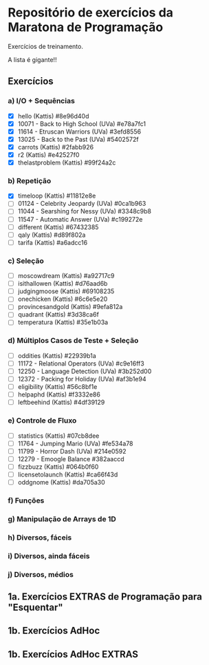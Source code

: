 # Repositório de exercícios da Maratona de Programação

Exercícios de treinamento.

A lista é gigante!!

## Exercícios

### a) I/O + Sequências

* [X] hello (Kattis)  #8e96d40d
* [X] 10071 - Back to High School (UVa)  #e78a7fc1
* [X] 11614 - Etruscan Warriors (UVa)  #3efd8556
* [X] 13025 - Back to the Past (UVa)  #5402572f
* [X] carrots (Kattis)  #2fabb926
* [X] r2 (Kattis)  #e42527f0
* [X] thelastproblem (Kattis)  #99f24a2c

### b) Repetição

* [X] timeloop (Kattis)  #11812e8e
* [ ] 01124 - Celebrity Jeopardy (UVa)  #0ca1b963
* [ ] 11044 - Searshing for Nessy (UVa)  #3348c9b8
* [ ] 11547 - Automatic Answer (UVa)  #c199272e
* [ ] different (Kattis)  #67432385
* [ ] qaly (Kattis)  #d89f802a
* [ ] tarifa (Kattis)  #a6adcc16

### c) Seleção

* [ ] moscowdream (Kattis)  #a92717c9
* [ ] isithallowen (Kattis)  #d76aad6b
* [ ] judgingmoose (Kattis)  #69108235
* [ ] onechicken (Kattis)  #6c6e5e20
* [ ] provincesandgold (Kattis)  #9efa812a
* [ ] quadrant (Kattis)  #3d38ca6f
* [ ] temperatura (Kattis)  #35e1b03a

### d) Múltiplos Casos de Teste + Seleção

* [ ] oddities (Kattis)  #22939b1a
* [ ] 11172 - Relational Operators (UVa)  #c9e16ff3
* [ ] 12250 - Language Detection (UVa)  #3b252d00
* [ ] 12372 - Packing for Holiday (UVa)  #af3b1e94
* [ ] eligibility (Kattis)  #56c8bf1e
* [ ] helpaphd (Kattis)  #f3332e86
* [ ] leftbeehind (Kattis)  #4df39129

### e) Controle de Fluxo

* [ ] statistics (Kattis)  #07cb8dee
* [ ] 11764 - Jumping Mario (UVa)  #fe534a78
* [ ] 11799 - Horror Dash (UVa)  #214e0592
* [ ] 12279 - Emoogle Balance  #382aaccd
* [ ] fizzbuzz (Kattis)  #064b0f60
* [ ] licensetolaunch (Kattis)  #ca66f43d
* [ ] oddgnome (Kattis)  #da705a30

### f) Funções

### g) Manipulação de Arrays de 1D

### h) Diversos, fáceis

### i) Diversos, ainda fáceis

### j) Diversos, médios


## 1a. Exercícios EXTRAS de Programação para "Esquentar"

## 1b. Exercícios AdHoc

## 1b. Exercícios AdHoc EXTRAS

